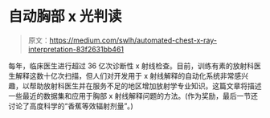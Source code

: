 # 自动胸部 x 光判读

> 原文：<https://medium.com/swlh/automated-chest-x-ray-interpretation-83f2631bb461>

每年，临床医生进行超过 36 亿次诊断性 x 射线检查。目前，训练有素的放射科医生解释这数十亿次扫描，但人们对开发用于 x 射线解释的自动化系统非常感兴趣，以帮助放射科医生并在服务不足的地区增加放射学专业知识。这篇文章将描述一些最近的数据集和应用于胸部 x 射线解释问题的方法。(作为奖励，最后一节还讨论了高度科学的“香蕉等效辐射剂量”。)